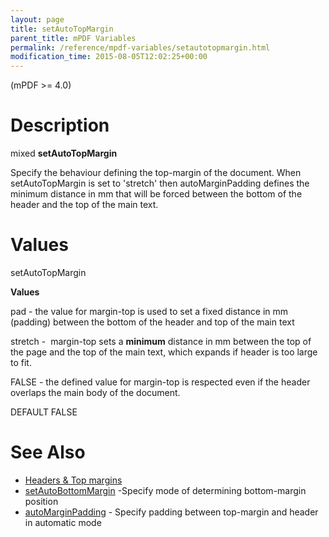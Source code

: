 ```yaml
---
layout: page
title: setAutoTopMargin
parent_title: mPDF Variables
permalink: /reference/mpdf-variables/setautotopmargin.html
modification_time: 2015-08-05T12:02:25+00:00
---
```


<p>(mPDF &gt;= 4.0)</p>

# Description

<p class="manual_block">mixed <b>setAutoTopMargin</b></p>
<p>Specify the behaviour defining the top-margin of the document. When <span class="parameter">setAutoTopMargin</span> is set to 'stretch' then <span class="parameter">autoMarginPadding</span> defines the minimum distance in mm that will be forced between the bottom of the header and the top of the main text.</p>

# Values

<p class="manual_param_dt"><span class="parameter">setAutoTopMargin</span></p>
<p class="manual_param_dd"><b>Values</b>

pad - the value for margin-top is used to set a fixed distance in mm (padding) between the bottom of the header and top of the main text

stretch -&nbsp; margin-top sets a <b>minimum</b> distance in mm between the top of the page and the top of the main text, which expands if header is too large to fit. 

<span class="smallblock">FALSE</span> - the defined value for margin-top is respected even if the header overlaps the main body of the document.

<span class="smallblock">DEFAULT</span> <span class="smallblock">FALSE</span></p>

# See Also

<ul>
<li class="manual_boxlist"><a href="{{ "/headers-footers/headers-top-margins.html" | prepend: site.baseurl }}">Headers &amp; Top margins </a></li>
<li class="manual_boxlist"><a href="{{ "/reference/mpdf-variables/setautobottommargin.html" | prepend: site.baseurl }}">setAutoBottomMargin</a> -Specify mode of determining bottom-margin position</li>
<li class="manual_boxlist"><a href="{{ "/reference/mpdf-variables/automarginpadding.html" | prepend: site.baseurl }}">autoMarginPadding</a> - Specify padding between top-margin and header in automatic mode

</li>
</ul>

